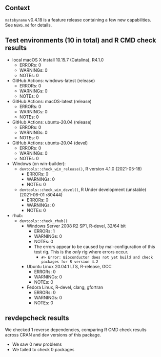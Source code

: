 ## Context
`matsbyname` v0.4.18 is a feature release containing a few new capabilities.
See `NEWS.md` for details.

## Test environments (10 in total) and R CMD check results
* local macOS X install 10.15.7 (Catalina), R4.1.0
    * ERRORs: 0
    * WARNINGs: 0
    * NOTEs: 0
* GitHub Actions: windows-latest (release)
    * ERRORs: 0
    * WARNINGs: 0
    * NOTEs: 0
* GitHub Actions: macOS-latest (release)
    * ERRORs: 0
    * WARNINGs: 0
    * NOTEs: 0
* GitHub Actions: ubuntu-20.04 (release)
    * ERRORs: 0
    * WARNINGs: 0
    * NOTEs: 0
* GitHub Actions: ubuntu-20.04 (devel)
    * ERRORs: 0
    * WARNINGs: 0
    * NOTEs: 0
* Windows (on win-builder):
    * `devtools::check_win_release()`, R version 4.1.0 (2021-05-18)
        * ERRORs: 0
        * WARNINGs: 0
        * NOTEs: 0
    * `devtools::check_win_devel()`, R Under development (unstable) (2021-06-01 r80444)
        * ERRORs: 0
        * WARNINGs: 0
        * NOTEs: 0
* rhub:
    * `devtools::check_rhub()`
        * Windows Server 2008 R2 SP1, R-devel, 32/64 bit
            * ERRORs: 1
            * WARNINGs: 0
            * NOTEs: 0
            * The errors appear to be caused by mal-configuration of this test rig.
              This is the *only* rig where errors occur.
                * `#> Error: Bioconductor does not yet build and check packages for R version 4.2`
        * Ubuntu Linux 20.04.1 LTS, R-release, GCC
            * ERRORs: 0
            * WARNINGs: 0
            * NOTEs: 0
        * Fedora Linux, R-devel, clang, gfortran
            * ERRORs: 0
            * WARNINGs: 0
            * NOTEs: 0


## revdepcheck results

We checked 1 reverse dependencies, comparing R CMD check results across CRAN and dev versions of this package.

 * We saw 0 new problems
 * We failed to check 0 packages

